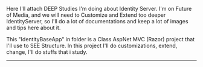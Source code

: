 Here I'll attach DEEP Studies I'm doing about Identity Server.
I'm on Future of Media, and we will need to Customize and Extend too deeper IdentityServer, so I'll do
a lot of documentations and keep a lot of images and tips here about it.

This "IdentityBaseApp" in folder is a Class AspNet MVC (Razor) project that I'll use to SEE Structure.
In this project I'll do customizations, extend, change, I'll do stuffs that i study.

------------------------------------------------------------------------------------------------------------